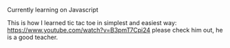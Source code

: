Currently learning on Javascript

This is how I learned tic tac toe in simplest and easiest way: https://www.youtube.com/watch?v=B3pmT7Cpi24
please check him out, he is a good teacher.
